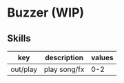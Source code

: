 # Buzzer (WIP)

## Skills

| key      | description  | values |
|----------|--------------|--------|
| out/play | play song/fx | 0-2    |
